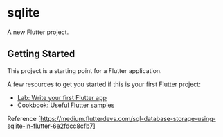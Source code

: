 # sqlite

A new Flutter project.

## Getting Started

This project is a starting point for a Flutter application.

A few resources to get you started if this is your first Flutter project:

- [Lab: Write your first Flutter app](https://docs.flutter.dev/get-started/codelab)
- [Cookbook: Useful Flutter samples](https://docs.flutter.dev/cookbook)

Reference [https://medium.flutterdevs.com/sql-database-storage-using-sqlite-in-flutter-6e2fdcc8cfb7]

